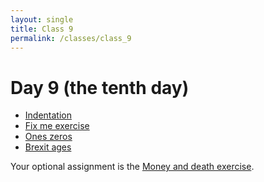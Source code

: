 ```yaml
---
layout: single
title: Class 9
permalink: /classes/class_9
---
```


# Day 9 (the tenth day)

* [Indentation](../chapters/05/indentation)
* [Fix me exercise](../exercises/fix_me.ipynb)
* [Ones zeros](../chapters/05/ones_zeros)
* [Brexit ages](../chapters/05/brexit_ages)

Your optional assignment is the [Money and death
exercise](../chapters/exercises/money_and_death).
